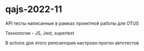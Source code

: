 # qajs-2022-11

API тесты написанные в рамках проектной работы для OTUS

Технологии - JS, Jest, supertest

В actions для этого репозитория настроен прогон автотестов
